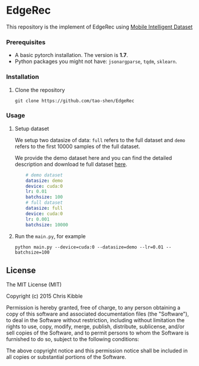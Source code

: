 # EdgeRec
This repository is the implement of EdgeRec using [Mobile Intelligent Dataset](https://tianchi.aliyun.com/dataset/dataDetail?dataId=109858)

### Prerequisites
  - A basic pytorch installation. The version is **1.7**.
  - Python packages you might not have: `jsonargparse`, `tqdm`, `sklearn`.

### Installation
1. Clone the repository
    ```Shell
    git clone https://github.com/tao-shen/EdgeRec
    ```
### Usage
1. Setup dataset

    We setup two datasize of data:  `full` refers to the full dataset and `demo` refers to the first 10000 samples of the full dataset. 
    
    We provide the demo dataset here and you can find the detailed description and download te full dataset [here](https://tianchi.aliyun.com/dataset/dataDetail?dataId=109858).
    ```Yaml
        # demo dataset
        datasize: demo
        device: cuda:0
        lr: 0.01
        batchsize: 100
        # full dataset
        datasize: full
        device: cuda:0
        lr: 0.001
        batchsize: 10000
    ```
2. Run the `main.py`, for example
    ```Shell
    python main.py --device=cuda:0 --datasize=demo --lr=0.01 --batchsize=100
    ```

## License
 
The MIT License (MIT)

Copyright (c) 2015 Chris Kibble

Permission is hereby granted, free of charge, to any person obtaining a copy of this software and associated documentation files (the "Software"), to deal in the Software without restriction, including without limitation the rights to use, copy, modify, merge, publish, distribute, sublicense, and/or sell copies of the Software, and to permit persons to whom the Software is furnished to do so, subject to the following conditions:

The above copyright notice and this permission notice shall be included in all copies or substantial portions of the Software.
